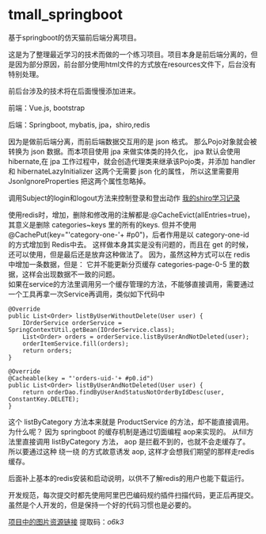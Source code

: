 # tmall_springboot
基于springboot的仿天猫前后端分离项目。

这是为了整理最近学习的技术而做的一个练习项目。项目本身是前后端分离的，但是因为部分原因，前台部分使用html文件的方式放在resources文件下，后台没有特别处理。

前后台涉及的技术将在后面慢慢添加进来。

前端：Vue.js, bootstrap

后端：Springboot, mybatis, jpa，shiro,redis

 
 因为是做前后端分离，而前后端数据交互用的是 json 格式。 那么Pojo对象就会被转换为 json 数据。而本项目使用 jpa 来做实体类的持久化，
 jpa 默认会使用 hibernate,在 jpa 工作过程中，就会创造代理类来继承该Pojo类，并添加 handler 和 hibernateLazyInitializer 这两个无需要 json 化的属性，
 所以这里需要用 JsonIgnoreProperties 把这两个属性忽略掉。
     
 调用Subject的login和logout方法来控制登录和登出动作
 [我的shiro学习记录](https://github.com/AnshayM/shiro/blob/master/README.md)
 
 使用redis时，增加，删除和修改用的注解都是:@CacheEvict(allEntries=true)，其意义是删除 categories~keys 里的所有的keys. 
 但并不使用	@CachePut(key="'category-one-'+ #p0")，后者作用是以 category-one-id 的方式增加到 Redis中去。
 这样做本身其实是没有问题的，而且在 get 的时候，还可以使用，但是最后还是放弃这种做法了。
 因为，虽然这种方式可以在 redis 中增加一条数据，但是： 它并不能更新分页缓存 categories-page-0-5 里的数据，这样会出现数据不一致的问题。  
 如果在service的方法里调用另一个缓存管理的方法，不能够直接调用，需要通过一个工具再拿一次Service再调用，类似如下代码中
```
@Override
public List<Order> listByUserWithoutDelete(User user) {
    IOrderService orderService = SpringContextUtil.getBean(IOrderService.class);
    List<Order> orders = orderService.listByUserAndNotDeleted(user);
    orderItemService.fill(orders);
    return orders;
}

@Override
@Cacheable(key = "'orders-uid-'+ #p0.id")
public List<Order> listByUserAndNotDeleted(User user) {
    return orderDao.findByUserAndStatusNotOrderByIdDesc(user, ConstantKey.DELETE);
}
```
这个 listByCategory 方法本来就是 ProductService 的方法，却不能直接调用。 
为什么呢？ 因为 springboot 的缓存机制是通过切面编程 aop来实现的。 
从fill方法里直接调用 listByCategory 方法， aop 是拦截不到的，也就不会走缓存了。 所以要通过这种 绕一绕 的方式故意诱发 aop, 这样才会想我们期望的那样走redis缓存。  

后面补上基本的redis安装和启动说明，以供不了解redis的用户也能下载运行。


开发规范，每次提交时都先使用阿里巴巴编码规约插件扫描代码，更正后再提交。虽然是个人开发的，但是保持一个好的代码习惯也是必要的。

[项目中的图片资源链接](https://pan.baidu.com/s/1VtjKkjXAxAp54S0qZpTTuw) 
提取码：*o6k3*
